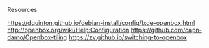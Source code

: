 Resources



https://dquinton.github.io/debian-install/config/lxde-openbox.html
http://openbox.org/wiki/Help:Configuration
https://github.com/capn-damo/Openbox-tiling
https://zv.github.io/switching-to-openbox